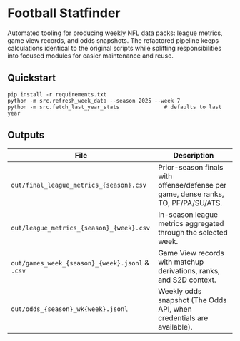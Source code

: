 # Football Statfinder

Automated tooling for producing weekly NFL data packs: league metrics, game view records, and odds snapshots. The refactored pipeline keeps calculations identical to the original scripts while splitting responsibilities into focused modules for easier maintenance and reuse.

## Quickstart

```
pip install -r requirements.txt
python -m src.refresh_week_data --season 2025 --week 7
python -m src.fetch_last_year_stats              # defaults to last year
```

## Outputs

| File | Description |
| ---- | ----------- |
| `out/final_league_metrics_{season}.csv` | Prior-season finals with offense/defense per game, dense ranks, TO, PF/PA/SU/ATS. |
| `out/league_metrics_{season}_{week}.csv` | In-season league metrics aggregated through the selected week. |
| `out/games_week_{season}_{week}.jsonl` & `.csv` | Game View records with matchup derivations, ranks, and S2D context. |
| `out/odds_{season}_wk{week}.jsonl` | Weekly odds snapshot (The Odds API, when credentials are available). |
